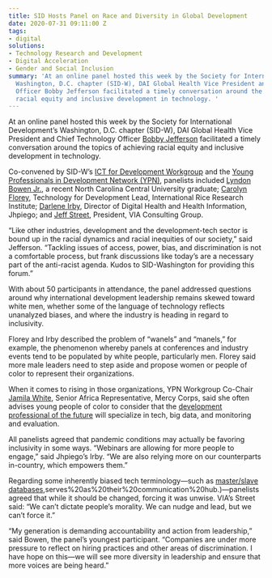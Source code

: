 ```yaml
---
title: SID Hosts Panel on Race and Diversity in Global Development
date: 2020-07-31 09:11:00 Z
tags:
- digital
solutions:
- Technology Research and Development
- Digital Acceleration
- Gender and Social Inclusion
summary: 'At an online panel hosted this week by the Society for International Development’s
  Washington, D.C. chapter (SID-W), DAI Global Health Vice President and Chief Technology
  Officer Bobby Jefferson facilitated a timely conversation around the topics of achieving
  racial equity and inclusive development in technology. '
---
```


At an online panel hosted this week by the Society for International Development’s Washington, D.C. chapter (SID-W), DAI Global Health Vice President and Chief Technology Officer [Bobby Jefferson](https://www.dai.com/who-we-are/our-team/bobby-jefferson) facilitated a timely conversation around the topics of achieving racial equity and inclusive development in technology. 

Co-convened by SID-W’s [ICT for Development Workgroup](https://sidw.org/workgroups/information-communications-technologies-ict-development) and the [Young Professionals in Development Network (YPN)](https://sidw.org/workgroups/young-professionals-development-network-ypn), panelists included [Lyndon Bowen Jr.](https://www.linkedin.com/in/lyndonbowen/), a recent North Carolina Central University graduate; [Carolyn Florey](https://www.linkedin.com/in/carolynf/?originalSubdomain=ph), Technology for Development Lead, International Rice Research Institute; [Darlene Irby](https://www.linkedin.com/in/darlene-irby-36480132/), Director of Digital Health and Health Information, Jhpiego; and [Jeff Street](https://www.linkedin.com/in/jeff-street-38b92618/), President, VIA Consulting Group.

“Like other industries, development and the development-tech sector is bound up in the racial dynamics and racial inequities of our society,” said Jefferson. “Tackling issues of access, power, bias, and discrimination is not a comfortable process, but frank discussions like today’s are a necessary part of the anti-racist agenda. Kudos to SID-Washington for providing this forum.” 

With about 50 participants in attendance, the panel addressed questions around why international development leadership remains skewed toward white men, whether some of the language of technology reflects unanalyzed biases, and where the industry is heading in regard to inclusivity. 

Florey and Irby described the problem of “wanels” and “manels,” for example, the phenomenon whereby panels at conferences and industry events tend to be populated by white people, particularly men. Florey said more male leaders need to step aside and propose women or people of color to represent their organizations. 

When it comes to rising in those organizations, YPN Workgroup Co-Chair [Jamila White](https://www.linkedin.com/in/jamilawhitedc/), Senior Africa Representative, Mercy Corps, said she often advises young people of color to consider that the [development professional of the future](https://www.devex.com/news/what-it-will-take-to-be-a-next-generation-development-professional-92764) will specialize in tech, big data, and monitoring and evaluation. 

All panelists agreed that pandemic conditions may actually be favoring inclusivity in some ways. “Webinars are allowing for more people to engage,” said Jhpiego’s Irby. “We are also relying more on our counterparts in-country, which empowers them.”

Regarding some inherently biased tech terminology—such as [master/slave databases](https://en.wikipedia.org/wiki/Master/slave_(technology)#:~:text=July%202020),serves%20as%20their%20communication%20hub.)—panelists agreed that while it should be changed, forcing it was unwise. VIA’s Street said: “We can’t dictate people’s morality. We can nudge and lead, but we can’t force it.”

“My generation is demanding accountability and action from leadership,” said Bowen, the panel’s youngest participant. “Companies are under more pressure to reflect on hiring practices and other areas of discrimination. I have hope on this—we will see more diversity in leadership and ensure that more voices are being heard.”